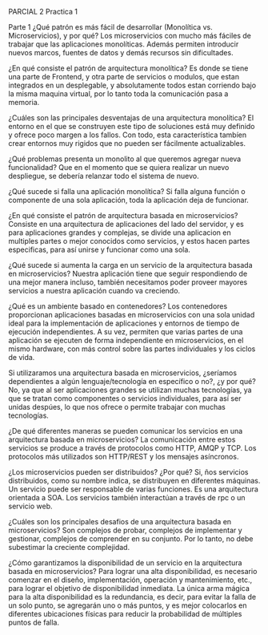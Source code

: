 PARCIAL 2 Practica 1

Parte 1
¿Qué patrón es más fácil de desarrollar (Monolítica vs. Microservicios), y por qué?
    Los microservicios con mucho más fáciles de trabajar que las aplicaciones monolíticas. Además permiten introducir nuevos marcos, fuentes
    de datos y demás recursos sin dificultades.

¿En qué consiste el patrón de arquitectura monolítica?
    Es donde se tiene una parte de Frontend, y otra parte de servicios o modulos, que estan integrados en un desplegable, y absolutamente
    todos estan corriendo bajo la misma maquina virtual, por lo tanto toda la comunicación pasa a memoria.

¿Cuáles son las principales desventajas de una arquitectura monolítica?
    El entorno en el que se construyen este tipo de soluciones está muy definido y ofrece poco margen a los fallos. Con todo, esta característica
    tambíen crear entornos muy rigidos que no pueden ser fácilmente actualizables.

¿Qué problemas presenta un monolito al que queremos agregar nueva funcionalidad?
    Que en el momento que se quiera realizar un nuevo despliegue, se debería relanzar todo el sistema de nuevo.

¿Qué sucede si falla una aplicación monolítica?
    Si falla alguna función o componente de una sola aplicación, toda la aplicación deja de funcionar.

¿En qué consiste el patrón de arquitectura basada en microservicios?
    Consiste en una arquitectura de aplicaciones del lado del servidor, y es para aplicaciones grandes y complejas, se divide una aplicacion en 
    multiples partes o mejor conocidos como servicios, y estos hacen partes especificas, para así unirse y funcionar como una sola.

¿Qué sucede si aumenta la carga en un servicio de la arquitectura basada en microservicios?
    Nuestra aplicación tiene que seguir respondiendo de una mejor manera incluso, también necesitamos poder proveer mayores servicios a nuestra aplicación cuando va creciendo.

¿Qué es un ambiente basado en contenedores?
    Los contenedores proporcionan aplicaciones basadas en microservicios con una sola unidad ideal para la implementación de aplicaciones y entornos de tiempo de ejecución independientes. A su vez, permiten que varias partes de una aplicación se ejecuten de forma independiente en microservicios, en el mismo hardware, con  más control sobre las partes individuales y los ciclos de vida.

Si utilizaramos una arquitectura basada en microservicios, ¿seríamos dependientes a algún lenguaje/tecnología en específico o no?, ¿y por qué?
    No, ya que al ser aplicaciones grandes se utilizan muchas tecnologías, ya que se tratan como componentes o servicios individuales, para así ser unidas despúes, lo que nos ofrece o permite trabajar con muchas tecnologías.

¿De qué diferentes maneras se pueden comunicar los servicios en una arquitectura basada en microservicios?
    La comunicación entre estos servicios se produce a través de protocolos como HTTP, AMQP y TCP. Los protocolos más utilizados son HTTP/REST y los mensajes asíncronos.

¿Los microservicios pueden ser distribuidos? ¿Por qué?
    Si, ños servicios distribuidos, como su nombre  indica, se distribuyen en diferentes máquinas. Un servicio puede ser responsable de varias funciones. Es una arquitectura orientada a SOA. Los servicios también interactúan a través de rpc o un servicio web.

¿Cuáles son los principales desafios de una arquitectura basada en microservicios?
    Son complejos de probar, complejos de implementar y gestionar, complejos de comprender en su conjunto. Por lo tanto, no debe subestimar la creciente complejidad.
    
¿Cómo garantizamos la disponibilidad de un servicio en la arquitectura basada en microservicios?
    Para lograr una alta disponibilidad, es necesario comenzar en el diseño, implementación, operación y mantenimiento, etc., para lograr el objetivo de disponibilidad inmediata. La única arma mágica para la alta disponibilidad es la redundancia, es decir, para evitar la falla de un solo punto, se agregarán uno o más puntos, y es mejor colocarlos en diferentes ubicaciones físicas para reducir la probabilidad de múltiples puntos de falla.
